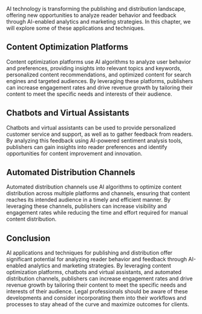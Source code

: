 

AI technology is transforming the publishing and distribution landscape, offering new opportunities to analyze reader behavior and feedback through AI-enabled analytics and marketing strategies. In this chapter, we will explore some of these applications and techniques.

Content Optimization Platforms
------------------------------

Content optimization platforms use AI algorithms to analyze user behavior and preferences, providing insights into relevant topics and keywords, personalized content recommendations, and optimized content for search engines and targeted audiences. By leveraging these platforms, publishers can increase engagement rates and drive revenue growth by tailoring their content to meet the specific needs and interests of their audience.

Chatbots and Virtual Assistants
-------------------------------

Chatbots and virtual assistants can be used to provide personalized customer service and support, as well as to gather feedback from readers. By analyzing this feedback using AI-powered sentiment analysis tools, publishers can gain insights into reader preferences and identify opportunities for content improvement and innovation.

Automated Distribution Channels
-------------------------------

Automated distribution channels use AI algorithms to optimize content distribution across multiple platforms and channels, ensuring that content reaches its intended audience in a timely and efficient manner. By leveraging these channels, publishers can increase visibility and engagement rates while reducing the time and effort required for manual content distribution.

Conclusion
----------

AI applications and techniques for publishing and distribution offer significant potential for analyzing reader behavior and feedback through AI-enabled analytics and marketing strategies. By leveraging content optimization platforms, chatbots and virtual assistants, and automated distribution channels, publishers can increase engagement rates and drive revenue growth by tailoring their content to meet the specific needs and interests of their audience. Legal professionals should be aware of these developments and consider incorporating them into their workflows and processes to stay ahead of the curve and maximize outcomes for clients.


